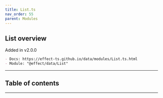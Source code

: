 ```yaml
---
title: List.ts
nav_order: 55
parent: Modules
---
```


## List overview

Added in v2.0.0

```md
- Docs: https://effect-ts.github.io/data/modules/List.ts.html
- Module: "@effect/data/List"
```

---

<h2 class="text-delta">Table of contents</h2>

---

